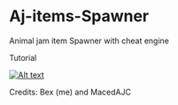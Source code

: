 # Aj-items-Spawner
Animal jam item Spawner with cheat engine

Tutorial

[![Alt text](https://img.youtube.com/vi/yjS4f46CZJ4/0.jpg)](https://www.youtube.com/watch?v=yjS4f46CZJ4)

Credits: Bex (me) and MacedAJC

